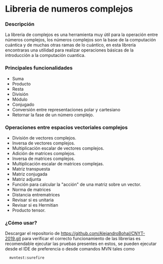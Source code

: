 # Libreria de numeros complejos 

### Descripción 
La libreria de complejos es una herramienta muy útil para la operación entre números complejos, los números complejos son la base de la computación cuántica y de muchas otras ramas de lo cuántico, en esta librería encontraras una utilidad para realizar operaciones básicas de la introducción a la computación cuantica.

### Principales funcionalidades
- Suma
- Producto
- Resta
- División
- Módulo
- Conjugado
- Conversión entre representaciones polar y cartesiano
- Retornar la fase de un número complejo.

### Operaciones entre espacios vectoriales complejos
- División de vectores complejos.
- Inversa de vectores complejos.
- Multiplicación escalar de vectores complejos.
- Adición de matrices complejos.
- Inversa de matrices complejos.
- Multiplicación escalar de matrices complejas.
- Matriz transpuesta
- Matriz conjugada
- Matriz adjunta
- Función para calcular la "acción" de una matriz sobre un vector.
- Norma de matrices
- Distancia entrematrices
- Revisar si es unitaria
- Revisar si es Hermitian
- Producto tensor.


### ¿Cómo usar?

Descargar el repositorio de 
https://github.com/AlejandroBohal/CNYT-2019.git
para verificar el correcto funcionamiento de las librerias es recomendable ejecutar las pruebas presentes en estos, se pueden ejecutar desde el IDE de preferencia o desde comandos MVN tales como
      
      mvntest:surefire

